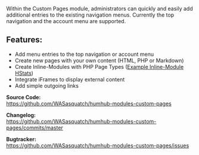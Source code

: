 Within the Custom Pages module, administrators can quickly and easily add additional entries to the existing navigation menus. Currently the top navigation and the account menu are supported.

**Features:**
-
- Add menu entries to the top navigation or account menu
- Create new pages with your own content (HTML, PHP or Markdown)
- Create Inline-Modules with PHP Page Types ([Example Inline-Module HStats](docs/example.md))
- Integrate iFrames to display external content
- Add simple outgoing links


**Source Code:**    
<https://github.com/WASasquatch/humhub-modules-custom-pages>

**Changelog:**  
<https://github.com/WASasquatch/humhub-modules-custom-pages/commits/master>

**Bugtracker:**  
<https://github.com/WASasquatch/humhub-modules-custom-pages/issues>